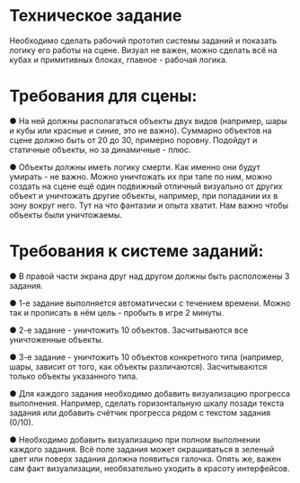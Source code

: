 # Техническое задание

Необходимо сделать рабочий прототип системы заданий и показать логику его работы на сцене.
Визуал не важен, можно сделать всё на кубах и примитивных блоках, главное - рабочая логика.

# Требования для сцены:

● На ней должны располагаться объекты двух видов (например, шары и кубы или красные и синие, это не важно). Суммарно объектов на сцене должно быть от 20 до 30, примерно поровну. Подойдут и статичные объекты, но за динамичные - плюс.

● Объекты должны иметь логику смерти. Как именно они будут умирать - не важно. Можно уничтожать их при тапе по ним, можно создать на сцене ещё один подвижный отличный визуально от других объект и уничтожать другие объекты, например, при попадании их в зону вокруг него. Тут на что фантазии и опыта хватит. Нам важно чтобы объекты были уничтожаемы.

# Требования к системе заданий:

● В правой части экрана друг над другом должны быть расположены 3 задания.

● 1-е задание выполняется автоматически с течением времени. Можно так и прописать в нём цель - пробыть в игре 2 минуты.

● 2-е задание - уничтожить 10 объектов. Засчитываются все уничтоженные объекты.

● 3-е задание - уничтожить 10 объектов конкретного типа (например, шары, зависит от того, как объекты различаются). Засчитываются только объекты указанного типа.

● Для каждого задания необходимо добавить визуализацию прогресса выполнения. Например, сделать горизонтальную шкалу позади
текста задания или добавить счётчик прогресса рядом с текстом задания (0/10).

● Необходимо добавить визуализацию при полном выполнении каждого задания. Всё поле задания может окрашиваться в зеленый цвет или поверх задания должна появиться галочка. Опять же, важен сам факт визуализации, необязательно уходить в красоту интерфейсов.

